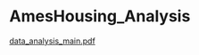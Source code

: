 # AmesHousing_Analysis

[data_analysis_main.pdf](https://github.com/ianvet31/AmesHousing_Analysis/files/12665014/data_analysis_main.pdf)
